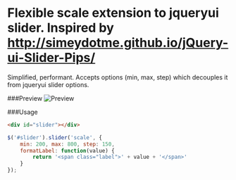 # Flexible scale extension to jqueryui slider. Inspired by http://simeydotme.github.io/jQuery-ui-Slider-Pips/
Simplified, performant. Accepts options (min, max, step) which decouples it from jqueryui slider options.

###Preview
![Preview](https://cloud.githubusercontent.com/assets/9401532/7848888/b0bbdf44-0484-11e5-94e9-f431f5fbcc02.png)

###Usage
```html
<div id="slider"></div>
```

```javascript
$('#slider').slider('scale', {
    min: 200, max: 800, step: 150,
    formatLabel: function(value) {
        return '<span class="label">' + value + '</span>'
    }
});
```
